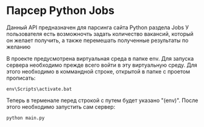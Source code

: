 # Парсер Python Jobs
Данный API предназначен для парсинга сайта Python раздела Jobs
У пользователя есть возможночть задать количество вакансий, который он желает получить, а также перемешать полученные результаты по желанию

В проекте предусмотрена виртуальная среда в папке env. Для запуска сервера необходимо прежде всего войти в эту виртуальную среду. Для этого необходимо в коммандной строке, открытой в папке с проетом прописать:
  
    env\Scripts\activate.bat
    
Теперь в терменале перед строкой с путем будет указано "(env)". После этого необходимо запустить сам сервер:
    
    python main.py
